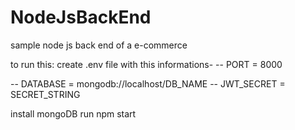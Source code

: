 # NodeJsBackEnd
sample node js back end of a e-commerce


to run this:
create .env file with this informations-
-- PORT = 8000

-- DATABASE = mongodb://localhost/DB_NAME
-- JWT_SECRET  = SECRET_STRING

install mongoDB
run npm start


